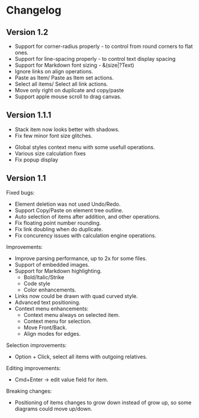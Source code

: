 #  Changelog
## Version 1.2

+ Support for corner-radius properly - to control from round corners to flat ones.
+ Support for line-spacing properly - to control text display spacing 
+ Support for Markdown font sizing - &(size|?Text)
+ Ignore links on align operations.
+ Paste as Item/ Paste as Item set actions.
+ Select all items/ Select all link actions.
+ Move only right on duplicate and copy/paste
+ Support apple mouse scroll to drag canvas.



## Version 1.1.1

* Stack item now looks better with shadows.
* Fix few minor font size glitches.
+ Global styles context menu with some usefull operations.
+ Various size calculation fixes
+ Fix popup display

## Version 1.1

Fixed bugs:
* Element deletion was not used Undo/Redo.
* Support Copy/Paste on element tree outline.
* Auto selection of items after addition, and other operations.
* Fix floating point number rounding.
* Fix link doubling when do duplicate.
* Fix concurency issues with calculation engine operations.

Improvements:
* Improve parsing performance, up to 2x for some files.
* Support of embedded images.
* Support for Markdown highlighting.
    * Bold/Italic/Strike
    * Code style
    * Color enhancements.
* Links now could be drawn with quad curved style.
* Advanced text positioning.
* Context menu enhancements:
    * Context menu always on selected item.
    * Context menu for selection.
    * Move Front/Back.
    * Align modes for edges.

Selection improvements:
* Option + Click, select all items with outgoing relatives.

Editing improvements:
* Cmd+Enter -> edit value field for item.

Breaking changes:
* Positioning of items changes to grow down instead of grow up, so some diagrams could move up/down.

